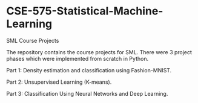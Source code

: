 # CSE-575-Statistical-Machine-Learning
SML Course Projects

The repository contains the course projects for SML. There were 3 project phases which were implemented from scratch in Python.

Part 1: Density estimation and classification using Fashion-MNIST.

Part 2: Unsupervised Learning (K-means).

Part 3: Classification Using Neural Networks and Deep Learning.
